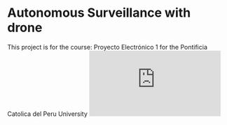# Autonomous Surveillance with drone
This project is for the course: Proyecto Electrónico 1 for the Pontificia Catolica del Peru University
![alt text](https://github.com/rodrigourquizo/Autonomous-Surveillance-with-drone/blob/main/dron.py)
